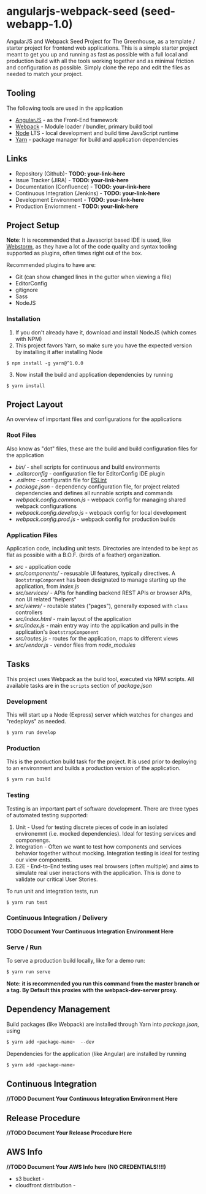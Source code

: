 # angularjs-webpack-seed (seed-webapp-1.0)
AngularJS and Webpack Seed Project for The Greenhouse, as a template / starter project for frontend web applications.
This is a simple starter project meant to get you up and running as fast as possible with a full local and production
build with all the tools working together and as minimal friction and configuration as possible.  Simply clone the
repo and edit the files as needed to match your project.

## Tooling
The following tools are used in the application

- [AngularJS][] - as the Front-End framework
- [Webpack][] - Module loader / bundler, primary build tool
- [Node][] LTS - local development and build time JavaScript runtime
- [Yarn][] - package manager for build and application dependencies

[Node]: https://nodejs.org/
[Yarn]: https://yarnpkg.com/en/
[AngularJS]: https://angularjs.io/
[Webpack]: https://webpack.github.io/

## Links
* Repository (Github)- **TODO: your-link-here**
* Issue Tracker (JIRA) - **TODO: your-link-here**
* Documentation (Confluence) - **TODO: your-link-here**
* Continuous Integration (Jenkins) - **TODO: your-link-here**
* Development Environment - **TODO: your-link-here**
* Production Enviornment - **TODO: your-link-here**

## Project Setup
**Note**: It is recommended that a Javascript based IDE is used, like [Webstorm][],
as they have a lot of the code quality and syntax tooling supported as plugins, often times right out of the box.

Recommended plugins to have are:
- Git (can show changed lines in the gutter when viewing a file)
- EditorConfig
- gitignore
- Sass
- NodeJS

[Webstorm]: https://www.jetbrains.com/webstorm/

### Installation

1. If you don't already have it, download and install NodeJS (which comes with NPM)
2. This project favors Yarn, so make sure you have the expected version by installing it after installing Node

```
$ npm install -g yarn@^1.0.0
```

3) Now install the build and application dependencies by running 

```
$ yarn install
```

## Project Layout
An overview of important files and configurations for the applications

### Root Files
Also know as "dot" files, these are the build and build configuration files for the application

* _bin/_ - shell scripts for continuous and build environments
* _.editorconfig_ - configuration file for EditorConfig IDE plugin
* _.eslintrc_ - configuratin file for [ESLint](http://eslint.org/)
* _package.json_ - dependency configuration file, for project related dependencies and defines all runnable scripts and commands
* _webpack.config.common.js_ - webpack config for managing shared webpack configurations
* _webpack.config.develop.js_ - webpack config for local development
* _webpack.config.prod.js_ - webpack config for production builds

### Application Files
Application code, including unit tests.  Directories are intended to be kept as flat as possible with a B.O.F. (birds of
a feather) organization.
* _src_ - application code
* _src/components/_ - resusable UI features, typically directives.  A `BootstrapComponent` has been designated to manage starting up the application, from _index.js_
* _src/services/_ -  APIs for handling backend REST APIs or browser APIs, non UI related "helpers"
* _src/views/_ -  routable states ("pages"), generally exposed with `class` controllers
* _src/index.html_ - main layout of the application
* _src/index.js_ - main entry way into the application and pulls in the application's `BootstrapComponent`
* _src/routes.js_ - routes for the application, maps to different views
* _src/vendor.js_ - vendor files from _node_modules_

## Tasks
This project uses Webpack as the build tool, executed via NPM scripts.  All available tasks are in the `scripts`
section of _package.json_

### Development
This will start up a Node (Express) server which watches for changes and "redeploys" as needed.

```bash
$ yarn run develop
```

### Production
This is the production build task for the project.  It is used prior to deploying to an environment and builds a
production version of the application.

```bash
$ yarn run build
```

###  Testing
Testing is an important part of software development.  There are three types of automated testing supported:

1. Unit - Used for testing discrete pieces of code in an isolated environemnt (i.e. mocked dependencies).  Ideal for testing services and componengs.
2. Integration - Often we want to test how components and services behavior together without mocking.  Integration testing is ideal for testing our view components.
3. E2E - End-to-End testing uses real browsers (often multiple) and aims to simulate real user ineractions with the application.  This is done to validate our critical User Stories.

To run unit and integration tests, run

```bash
$ yarn run test
```

### Continuous Integration / Delivery
**TODO Document Your Continuous Integration Environment Here**

### Serve / Run
To serve a production build locally, like for a demo run:

```bash
$ yarn run serve
```

**Note: it is recommended you run this command from the master branch or a tag.  By Default this proxies with the
 webpack-dev-server proxy.**


## Dependency Management
Build packages (like Webpack) are installed through Yarn into _package.json_, using

```bash
$ yarn add <package-name>  --dev
```

Dependencies for the application (like Angular) are installed by running

```bash
$ yarn add <package-name>
```


## Continuous Integration
**//TODO Document Your Continuous Integration Environment Here**


## Release Procedure
**//TODO Document Your Release Procedure Here**


## AWS Info
**//TODO Document Your AWS Info here (NO CREDENTIALS!!!!)**
* s3 bucket -
* cloudfront distribution -